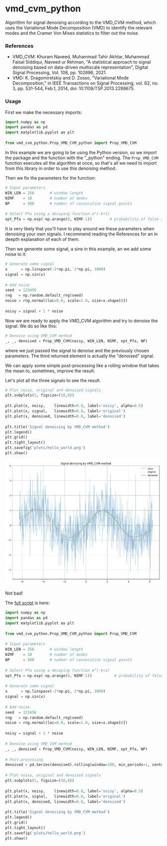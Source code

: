 # vmd_cvm_python

Algorithm for signal denoising according to the VMD_CVM method, which uses the Variational Mode Decomposition (VMD) to identify the relevant modes and the Cramer Von Mises statistics to filter out the noise.

### References
+ VMD_CVM:    Khuram Naveed, Muhammad Tahir Akhtar, Muhammad Faisal Siddiqui, Naveed ur Rehman, "A statistical approach to signal denoising based on data-driven multiscale representation", Digital Signal Processing, Vol. 108, pp. 102896, 2021.
+ VMD:        K. Dragomiretskiy and D. Zosso, "Variational Mode Decomposition," in IEEE Transactions on Signal Processing, vol. 62, no. 3, pp. 531-544, Feb.1, 2014, doi: 10.1109/TSP.2013.2288675.

### Usage
First we make the necessary imports:
```python
import numpy as np
import pandas as pd
import matplotlib.pyplot as plt

from vmd_cvm_python.Prop_VMD_CVM_python import Prop_VMD_CVM
```
In this example we are going to be using the Python version, so we import the package and the function with the "_python" ending. The `Prop_VMD_CVM` function executes all the algorithm at once, so that's all we need to import from this library in order to use this denoising method.

Then we fix the parameters for the function:
```python
# Input parameters
WIN_LEN = 256       # window length
NIMF    = 10        # number of modes
NP      = 500       # number of consecutive signal points

# Select Pfa using a decaying function e^(-k+1)
opt_Pfa = np.exp(-np.arange(0, NIMF-1))        # probability of false activation
```
It is very likely that you'll have to play around we these parameters when denoising your own signals. I recommend reading the References for an in deepth explanation of each of them.

Then we generete some signal, a sine in this example, an we add some noise to it:
```python
# Generate some signal
x      = np.linspace(-2*np.pi, 2*np.pi, 1000)
signal = np.sin(x)

# Add noise
seed  = 123456
rng   = np.random.default_rng(seed)
noise = rng.normal(loc=0.0, scale=1.0, size=x.shape[0])

noisy = signal + 1 * noise
```
Now we are ready to apply the VMD_CVM algorithm and try to denoise the signal. We do so like this:
```python
# Denoise using VMD_CVM method
_, _, denoised = Prop_VMD_CVM(noisy, WIN_LEN, NIMF, opt_Pfa, NP)
```
where we just passed the signal to denoise and the previously chosen parameters. The third returned element is actually the "denoised" signal. 

We can apply some simple post-processing like a rolling window that takes the mean to, sometimes, improve the result.

Let's plot all the three signals to see the result.
```python
# Plot noisy, original and denoised signals
plt.subplots(1, figsize=(10,8))

plt.plot(x, noisy,    linewidth=0.8, label='noisy', alpha=0.5)
plt.plot(x, signal,   linewidth=0.8, label='original')
plt.plot(x, denoised, linewidth=0.8, label='denoised')

plt.title('Signal denoising by VMD_CVM method')
plt.legend()
plt.grid()
plt.tight_layout()
plt.savefig('plots/hello_world.png')
plt.show()
```
![hello world denoising with VMD_CVM method](https://github.com/albertoCCz/vmd_cvm_python/blob/master/plots/hello_world.png)

Not bad!

The [full script](https://github.com/albertoCCz/vmd_cvm_python/blob/master/hello_world-vmd_cvm.py) is here:
```python
import numpy as np
import pandas as pd
import matplotlib.pyplot as plt

from vmd_cvm_python.Prop_VMD_CVM_python import Prop_VMD_CVM

# Input parameters
WIN_LEN = 256       # window length
NIMF    = 10        # number of modes
NP      = 500       # number of consecutive signal points

# Select Pfa using a decaying function e^(-k+1)
opt_Pfa = np.exp(-np.arange(0, NIMF-1))          # probability of false activation

# Generate some signal
x      = np.linspace(-2*np.pi, 2*np.pi, 1000)
signal = np.sin(x)

# Add noise
seed  = 123456
rng   = np.random.default_rng(seed)
noise = rng.normal(loc=0.0, scale=1.0, size=x.shape[0])

noisy = signal + 1 * noise

# Denoise using VMD_CVM method
_, _, denoised = Prop_VMD_CVM(noisy, WIN_LEN, NIMF, opt_Pfa, NP)

# Post-processing
denoised = pd.Series(denoised).rolling(window=100, min_periods=1, center=True).mean()

# Plot noisy, original and denoised signals
plt.subplots(1, figsize=(10,8))

plt.plot(x, noisy,    linewidth=0.8, label='noisy', alpha=0.5)
plt.plot(x, signal,   linewidth=0.8, label='original')
plt.plot(x, denoised, linewidth=0.8, label='denoised')

plt.title('Signal denoising by VMD_CVM method')
plt.legend()
plt.grid()
plt.tight_layout()
plt.savefig('plots/hello_world.png')
plt.show()
```
